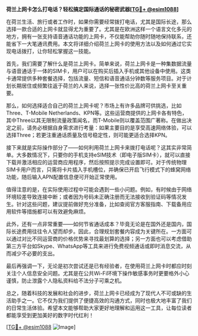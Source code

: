 **荷兰上网卡怎么打电话？轻松搞定国际通话的秘密武器[[TG💪+ @esim1088](https://t.me/s/esim1088)]**

在荷兰生活、旅行或者工作时，如果你需要经常拨打电话，尤其是国际长途，那么选择一款合适的上网卡就显得尤为重要了。尤其是在欧洲这样一个语言文化多元的地方，拥有一张支持语音通话功能的上网卡，不仅能帮助你随时随地保持联系，还能省下一大笔通讯费用。本文将详细介绍荷兰上网卡的使用方法以及如何通过它实现电话拨打，让你轻松掌握这一技能。

首先，我们需要了解什么是荷兰上网卡。简单来说，荷兰上网卡是一种集数据流量与语音通话于一体的SIM卡，用户可以在购买后插入手机或其他设备中使用。这类卡通常提供多种套餐选择，包括流量、短信和语音通话分钟数等服务项目。对于计划长期居住或频繁往返于荷兰的人来说，选择一张性价比高的荷兰上网卡至关重要。

那么，如何选择适合自己的荷兰上网卡呢？市场上有许多品牌可供挑选，比如Three、T-Mobile Netherlands、KPN等。这些运营商提供的上网卡各有特色，其中Three以其无限制流量政策闻名，而T-Mobile则以覆盖范围广著称。在做出决定之前，请务必根据自身需求进行考量：如果主要目的是享受高速网络体验，可以选择Three；若更注重通话质量及信号稳定性，则可能更适合选择KPN。

接下来就是实际操作部分了——如何利用荷兰上网卡来拨打电话呢？这其实非常简单。大多数情况下，只要你的手机支持eSIM技术（即电子版SIM卡），就可以直接下载并激活相应的运营商应用程序，然后按照提示完成设置即可。对于传统物理SIM卡用户而言，只需将卡片插入手机槽位，并确保已开启飞行模式下的蜂窝网络功能，随后输入APN配置信息便可开始正常使用。

值得注意的是，在实际使用过程中可能会遇到一些小问题。例如，有时候由于网络环境较差导致连接中断；或者因为号码未正确注册而无法接收到验证码等情况发生。针对这些问题，建议提前做好充分准备，比如查阅官方客服指南、下载备用应用软件等措施都可以有效避免麻烦。

此外，还有一点非常重要——如何节省通话成本？毕竟无论是在国外还是国内，国际长途费用往往令人望而却步。因此，合理规划套餐内容成为关键所在。一方面可以通过对比不同运营商的价格优势来寻找最划算的选择；另一方面也可以考虑借助第三方平台如Skype、WhatsApp等工具来进行免费视频通话或即时消息交流，从而减少不必要的支出。

最后再强调一下，无论是初次尝试还是已有经验者，在使用荷兰上网卡时都应时刻关注个人信息安全问题。尤其是在公共Wi-Fi环境下操作敏感事务时更要格外小心谨慎，防止泄露个人隐私资料给不法分子可乘之机。

总之，随着科技的发展和社会的进步，荷兰上网卡已经成为了现代人不可或缺的生活助手之一。它不仅为我们提供了便捷高效的沟通方式，同时也极大地丰富了我们的日常生活体验。希望本文能够帮助大家更好地理解和运用这一工具，让每位读者都能享受到更加美好的数字时代红利！

[[TG💪+ @esim1088](https://t.me/s/esim1088) ![Image](https://i.postimg.cc/4NQfJmqS/Snipaste-2025-05-13-00-14-12.png)]